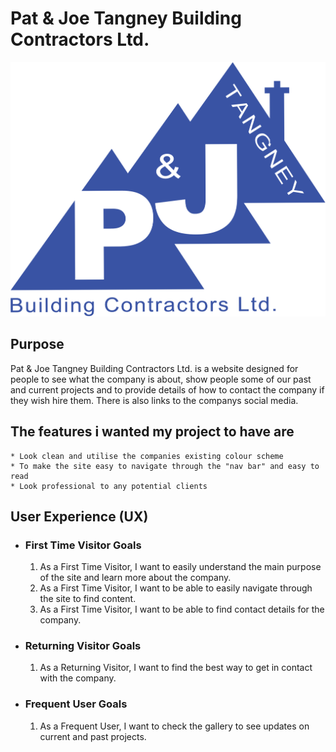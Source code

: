 # Pat & Joe Tangney Building Contractors Ltd.

![P&J Logo](assets/images/pj_logo.png)

## Purpose
Pat & Joe Tangney Building Contractors Ltd. is a website designed for people to see what the company is about, show people some of our past and current projects and to provide details of how to contact the company if they wish hire them. There is also links to the companys social media.

## The features i wanted my project to have are
    * Look clean and utilise the companies existing colour scheme
    * To make the site easy to navigate through the "nav bar" and easy to read
    * Look professional to any potential clients


## User Experience (UX)
-   ### First Time Visitor Goals
    1. As a First Time Visitor, I want to easily understand the main purpose of the site and learn more about the company.
    2. As a First Time Visitor, I want to be able to easily navigate through the site to find content.
    3. As a First Time Visitor, I want to be able to find contact details for the company.
 
 -  ### Returning Visitor Goals
    1. As a Returning Visitor, I want to find the best way to get in contact with the company.

-   ### Frequent User Goals
    1. As a Frequent User, I want to check the gallery to see updates on current and past projects.

